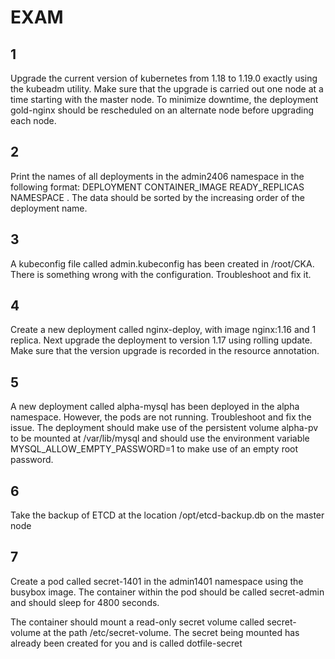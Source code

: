 # EXAM

## 1
Upgrade the current version of kubernetes from 1.18 to 1.19.0 exactly using the kubeadm utility. Make sure that the upgrade is carried out one node at a time starting with the master node. To minimize downtime, the deployment gold-nginx should be rescheduled on an alternate node before upgrading each node.


## 2
Print the names of all deployments in the admin2406 namespace in the following format:
DEPLOYMENT CONTAINER_IMAGE READY_REPLICAS NAMESPACE
<deployment name> <container image used> <ready replica count> <Namespace>
. The data should be sorted by the increasing order of the deployment name.

## 3
A kubeconfig file called admin.kubeconfig has been created in /root/CKA. There is something wrong with the configuration. Troubleshoot and fix it.


## 4
Create a new deployment called nginx-deploy, with image nginx:1.16 and 1 replica. Next upgrade the deployment to version 1.17 using rolling update. Make sure that the version upgrade is recorded in the resource annotation.


## 5
A new deployment called alpha-mysql has been deployed in the alpha namespace. However, the pods are not running. Troubleshoot and fix the issue. The deployment should make use of the persistent volume alpha-pv to be mounted at /var/lib/mysql and should use the environment variable MYSQL_ALLOW_EMPTY_PASSWORD=1 to make use of an empty root password.


## 6
Take the backup of ETCD at the location /opt/etcd-backup.db on the master node


## 7
Create a pod called secret-1401 in the admin1401 namespace using the busybox image. The container within the pod should be called secret-admin and should sleep for 4800 seconds.

The container should mount a read-only secret volume called secret-volume at the path /etc/secret-volume. The secret being mounted has already been created for you and is called dotfile-secret